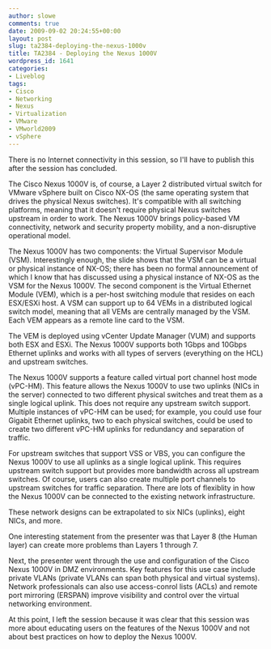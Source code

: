 ```yaml
---
author: slowe
comments: true
date: 2009-09-02 20:24:55+00:00
layout: post
slug: ta2384-deploying-the-nexus-1000v
title: TA2384 - Deploying the Nexus 1000V
wordpress_id: 1641
categories:
- Liveblog
tags:
- Cisco
- Networking
- Nexus
- Virtualization
- VMware
- VMworld2009
- vSphere
---
```


There is no Internet connectivity in this session, so I'll have to publish this after the session has concluded.

The Cisco Nexus 1000V is, of course, a Layer 2 distributed virtual switch for VMware vSphere built on Cisco NX-OS (the same operating system that drives the physical Nexus switches). It's compatible with all switching platforms, meaning that it doesn't require physical Nexus switches upstream in order to work. The Nexus 1000V brings policy-based VM connectivity, network and security property mobility, and a non-disruptive operational model.

The Nexus 1000V has two components: the Virtual Supervisor Module (VSM). Interestingly enough, the slide shows that the VSM can be a virtual or physical instance of NX-OS; there has been no formal announcement of which I know that has discussed using a physical instance of NX-OS as the VSM for the Nexus 1000V. The second component is the Virtual Ethernet Module (VEM), which is a per-host switching module that resides on each ESX/ESXi host. A VSM can support up to 64 VEMs in a distributed logical switch model, meaning that all VEMs are centrally managed by the VSM. Each VEM appears as a remote line card to the VSM.

The VEM is deployed using vCenter Update Manager (VUM) and supports both ESX and ESXi. The Nexus 1000V supports both 1Gbps and 10Gbps Ethernet uplinks and works with all types of servers (everything on the HCL) and upstream switches.

The Nexus 1000V supports a feature called virtual port channel host mode (vPC-HM). This feature allows the Nexus 1000V to use two uplinks (NICs in the server) connected to two different physical switches and treat them as a single logical uplink. This does not require any upstream switch support. Multiple instances of vPC-HM can be used; for example, you could use four Gigabit Ethernet uplinks, two to each physical switches, could be used to create two different vPC-HM uplinks for redundancy and separation of traffic.

For upstream switches that support VSS or VBS, you can configure the Nexus 1000V to use all uplinks as a single logical uplink. This requires upstream switch support but provides more bandwidth across all upstream switches. Of course, users can also create multiple port channels to upstream switches for traffic separation. There are lots of flexiblity in how the Nexus 1000V can be connected to the existing network infrastructure.

These network designs can be extrapolated to six NICs (uplinks), eight NICs, and more.

One interesting statement from the presenter was that Layer 8 (the Human layer) can create more problems than Layers 1 through 7.

Next, the presenter went through the use and configuration of the Cisco Nexus 1000V in DMZ environments. Key features for this use case include private VLANs (private VLANs can span both physical and virtual systems). Network professionals can also use access-conrol lists (ACLs) and remote port mirroring (ERSPAN) improve visibility and control over the virtual networking environment.

At this point, I left the session because it was clear that this session was more about educating users on the features of the Nexus 1000V and not about best practices on how to deploy the Nexus 1000V.
